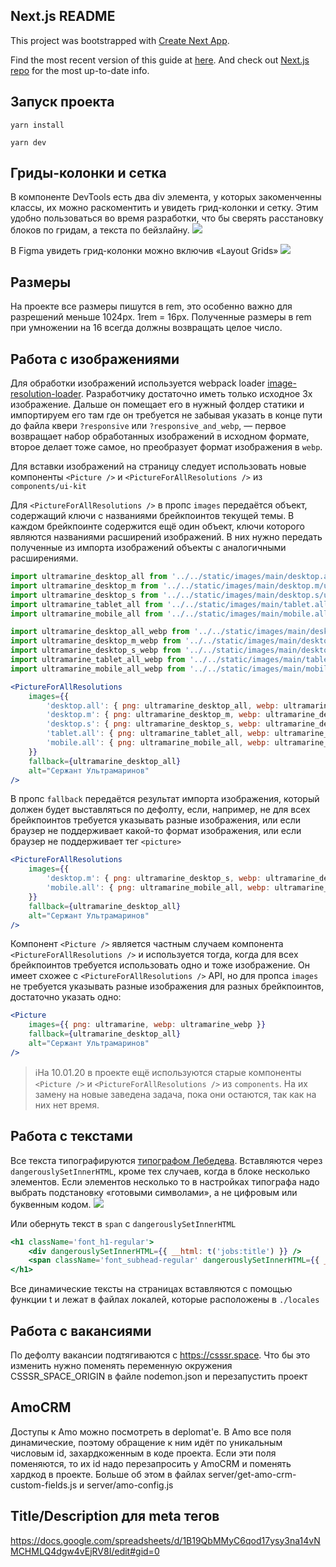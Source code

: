 ## Next.js README

This project was bootstrapped with [Create Next App](https://github.com/segmentio/create-next-app).

Find the most recent version of this guide at [here](https://github.com/segmentio/create-next-app/blob/master/lib/templates/default/README.md). And check out [Next.js repo](https://github.com/zeit/next.js) for the most up-to-date info.


## Запуск проекта

`yarn install`

`yarn dev`


## Гриды-колонки и сетка
В компоненте DevTools есть два div элемента, у которых закоменченны классы,
их можно раскоментить и увидеть грид-колонки и сетку. Этим удобно пользоваться во время разработки, что бы сверять расстановку блоков по гридам, а текста по бейзлайну.
![](https://s.csssr.ru/U31J879TR/20200110163125.jpg)

В Figma увидеть грид-колонки можно включив «Layout Grids»
![](https://s.csssr.ru/U31J879TR/20200110162841.jpg)


## Размеры

На проекте все размеры пишутся в rem, это особенно важно для разрешений меньше 1024px. 1rem = 16px. Полученные размеры в rem при умножении на 16 всегда должны возвращать целое число.

## Работа с изображениями

Для обработки изображений используется webpack loader [image-resolution-loader](https://github.com/ArtyomResh/image-resolution-loader). Разработчику достаточно иметь только исходное 3x изображение. Дальше он помещает его в нужный фолдер статики и импортируем его там где он требуется не забывая указать в конце пути до файла квери `?responsive` или `?responsive_and_webp`, — первое возвращает набор обработанных изображений в исходном формате, второе делает тоже самое, но преобразует формат изображения в `webp`.

Для вставки изображений на страницу следует использовать новые компоненты `<Picture />` и `<PictureForAllResolutions />` из `components/ui-kit`

Для `<PictureForAllResolutions />` в пропс `images` передаётся объект, содержащий ключи с названиями брейкпоинтов текущей темы. В каждом брейкпоинте содержится ещё один объект, ключи которого являются названиями расширений изображений. В них нужно передать полученные из импорта изображений объекты с аналогичными расширениями.

```jsx
import ultramarine_desktop_all from '../../static/images/main/desktop.all/ultramarine.png?responsive'
import ultramarine_desktop_m from '../../static/images/main/desktop.m/ultramarine.png?responsive'
import ultramarine_desktop_s from '../../static/images/main/desktop.s/ultramarine.png?responsive'
import ultramarine_tablet_all from '../../static/images/main/tablet.all/ultramarine.png?responsive'
import ultramarine_mobile_all from '../../static/images/main/mobile.all/ultramarine.png?responsive'

import ultramarine_desktop_all_webp from '../../static/images/main/desktop.all/ultramarine.png?responsive_and_webp'
import ultramarine_desktop_m_webp from '../../static/images/main/desktop.m/ultramarine.png?responsive_and_webp'
import ultramarine_desktop_s_webp from '../../static/images/main/desktop.s/ultramarine.png?responsive_and_webp'
import ultramarine_tablet_all_webp from '../../static/images/main/tablet.all/ultramarine.png?responsive_and_webp'
import ultramarine_mobile_all_webp from '../../static/images/main/mobile.all/ultramarine.png?responsive_and_webp'

<PictureForAllResolutions
    images={{
        'desktop.all': { png: ultramarine_desktop_all, webp: ultramarine_desktop_all_webp },
        'desktop.m': { png: ultramarine_desktop_m, webp: ultramarine_desktop_m_webp },
        'desktop.s': { png: ultramarine_desktop_s, webp: ultramarine_desktop_s_webp },
        'tablet.all': { png: ultramarine_tablet_all, webp: ultramarine_tablet_all_webp },
        'mobile.all': { png: ultramarine_mobile_all, webp: ultramarine_mobile_all_webp },
    }}
    fallback={ultramarine_desktop_all}
    alt="Сержант Ультрамаринов"
/>
```

В пропс `fallback` передаётся результат импорта изображения, который должен будет выставляться по дефолту, если, например, не для всех брейкпоинтов требуется указывать разные изображения, или если браузер не поддерживает какой-то формат изображения, или если браузер не поддерживает тег `<picture>`

```jsx
<PictureForAllResolutions
    images={{
        'desktop.m': { png: ultramarine_desktop_s, webp: ultramarine_desktop_s_webp },
        'mobile.all': { png: ultramarine_mobile_all, webp: ultramarine_mobile_all_webp },
    }}
    fallback={ultramarine_desktop_all}
    alt="Сержант Ультрамаринов"
/>
```

Компонент `<Picture />` является частным случаем компонента `<PictureForAllResolutions />` и используется тогда, когда для всех брейкпоинтов требуется использовать одно и тоже изображение. Он имеет схожее с `<PictureForAllResolutions />` API, но для пропса `images` не требуется указывать разные изображения для разных брейкпоинтов, достаточно указать одно:

```jsx
<Picture
    images={{ png: ultramarine, webp: ultramarine_webp }}
    fallback={ultramarine_desktop_all}
    alt="Сержант Ультрамаринов"
/>
```

> ℹ️На 10.01.20 в проекте ещё используются старые компоненты `<Picture />` и `<PictureForAllResolutions />` из `components`. На их замену на новые заведена задача, пока они остаются, так как на них нет время.


## Работа с текстами

Все текста типографируются [типографом Лебедева](https://www.artlebedev.ru/typograf/). Вставляются через `dangerouslySetInnerHTML`, кроме тех случаев, когда в блоке несколько элементов. Если элементов несколько то в настройках типографа надо выбрать подстановку «готовыми символами», а не цифровым или буквенным кодом.
![](https://s.csssr.ru/U31J879TR/20190409044640.jpg)

Или обернуть текст в `span` c `dangerouslySetInnerHTML`
```jsx
<h1 className='font_h1-regular'>
    <div dangerouslySetInnerHTML={{ __html: t('jobs:title') }} />
    <span className='font_subhead-regular' dangerouslySetInnerHTML={{ __html: t('jobs:subTitle') }} />
</h1>
```

Все динамические тексты на страницах вставляются с помощью функции t и лежат в файлах локалей, которые расположены в `./locales`

## Работа с вакансиями

По дефолту вакансии подтягиваются с https://csssr.space. Что бы это изменить нужно поменять переменную окружения CSSSR_SPACE_ORIGIN в файле nodemon.json и перезапустить проект

## AmoCRM

Доступы к Amo можно посмотреть в deplomat'е.
В Amo все поля динамические, поэтому обращение к ним идёт по уникальным числовым id, захардкоженным в коде проекта.
Если эти поля поменяются, то их id надо перезапросить у AmoCRM и поменять хардкод в проекте.
Больше об этом в файлах server/get-amo-crm-custom-fields.js и server/amo-config.js

## Title/Description для meta тегов

https://docs.google.com/spreadsheets/d/1B19QbMMyC6qod17ysy3na14vNMCHMLQ4dgw4vEjRV8I/edit#gid=0


